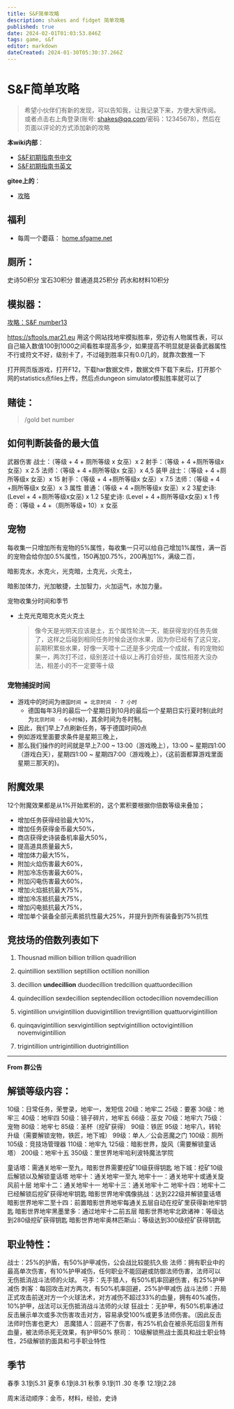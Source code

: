 ```yaml
---
title: S&F简单攻略
description: shakes and fidget 简单攻略
published: true
date: 2024-02-01T01:03:53.846Z
tags: game, s&f
editor: markdown
dateCreated: 2024-01-30T05:30:37.266Z
---
```


# S&F简单攻略
> 希望小伙伴们有新的发现，可以告知我，让我记录下来，方便大家传阅。
> 或者点击右上角登录(账号: shakes@qq.com/密码：12345678)，然后在页面以评论的方式添加新的攻略

**本wiki内部**：
- [S&F初期指南书中文](/personal/s-f/learningsf)
- [S&F初期指南书英文](/personal/s-f/learningsf_en)

**gitee上的**：
- [攻略](https://xuqiudong.gitee.io/personal/#/game/shakes/gonglue)

## 福利
- 每周一个蘑菇： [home.sfgame.net](https://home.sfgame.net/#/stats/rankings/heroes/)
## 厕所：

史诗50积分 宝石30积分  普通道具25积分 药水和材料10积分

## 模拟器：
[攻略：S&F number13](https://en.number13.de/tag/shakes-and-fidget/)

https://sftools.mar21.eu 用这个网站找地牢模拟胜率，旁边有人物属性表，可以自己输入数值100到1000之间看胜率提高多少，如果提高不明显就是装备武器属性不行或符文不好，级别卡了，不过碰到胜率只有0.0几的，就靠次数推一下

打开网页版游戏，打开F12，下载har数据文件，数据文件下载下来后，打开那个网的statistics点files上传，然后点dungeon simulator模拟胜率就可以了

## 赌徒：

> /gold bet number



## 如何判断装备的最大值

武器伤害
战士：（等级 + 4 + 厕所等级 x 女巫）x 2
射手：（等级 + 4 +厕所等级x 女巫）x 2.5
法师：（等级 + 4 +厕所等级x 女巫）x 4,5
装甲
战士：（等级 + 4 +厕所等级x 女巫）x 15
射手：（等级 + 4 +厕所等级x 女巫）x 7.5
法师：（等级 + 4 +厕所等级x 女巫）x 3
属性
普通：（等级 + 4 +厕所等级x 女巫）x 2
3星史诗: (Level + 4 +厕所等级x女巫) x 1.2
5星史诗: (Level + 4 +厕所等级x女巫) x 1
传奇：（等级 + 4 +（厕所等级+ 10）x 女巫

## 宠物

每收集一只增加所有宠物的5%属性，每收集一只可以给自己增加1%属性，满一百的宠物会给你加0.5%属性，150再加0.75%，200再加1%，满级二百，

暗影克水，水克火，光克暗，土克光，火克土，

暗影加体力，光加敏捷，土加智力，火加运气，水加力量。

宠物收集分时间和季节

* 土克光克暗克水克火克土

  > 像今天是光明天应该是土，五个属性轮流一天，能获得宠的任务先做了，这样之后碰到相同任务时候会送你水果，因为你已经有了这只宠，前期积累些水果，好像一天喂十二还是多少完成一个成就，有的宠物如果一，两次打不过，级别差过十级以上再打会好些，属性相差大没办法，相差小的不一定要等十级

### 宠物捕捉时间
- 游戏中的时间为`德国时间 = 北京时间 - 7 小时 `
  - 德国每年3月的最后一个星期日到10月的最后一个星期日实行夏时制(此时为`北京时间 - 6小时候`)，其余时间为冬时制。
- 因此，我们早上7点刷新任务，等于德国时间0点
- 例如游戏里面要求条件是星期三晚上，
- 那么我们操作的时间就是早上7:00 ~ 13:00（游戏晚上），13:00 ~ 星期四1:00（游戏白天），星期四1:00 ~ 星期四7:00（游戏晚上），{这前面都算游戏里面星期三那天的}。

## 附魔效果

12个附魔效果都是从1%开始累积的，这个累积要根据你倍数等级来叠加；

* 增加任务获得经验最大10%，
* 增加任务获得金币最大50%，
* 商店获得史诗装备机率最大50%，
* 提高道具质量最大5，
* 增加体力最大15%，
* 附加火焰伤害最大60%，
* 附加冷冻伤害最大60%，
* 附加闪电伤害最大60%，
* 增加火焰抵抗最大75%，
* 增加冷冻抵抗最大75%，
* 增加闪电抵抗最大75%，
* 增加单个装备全部元素抵抗性最大25%，并提升到所有装备到75%抗性

## **竞技场的倍数列表如下** 

1. Thousnad million  billion   trillion   quadrillion  

2. quintillion sextillion  septillion  octillion  nonillion  

3. decillion  **undecillion**  duodecillion  tredcillion  quattuordecillion  

4. quindecillion  sexdecillion   septendecillion  octodecillion  novemdecillion  
5. vigintillion  unvigintillion   duovigintillion  trevigntillion  quattuorvigintillion  
6. quinqavigintillion  sexvigintillion  septvigintillion  octovigintillion   novemvigintillion  
7. trigintillion  untrigintillion  duotrigintillion
---- 
**From  群公告**
## 解锁等级内容：
10级：日常任务，荣誉录，地牢一，发短信
20级：地牢二
25级：要塞
30级：地牢三
40级：地牢四
50级：镜子碎片，地牢五
66级：巫女
70级：地牢六
75级：宠物
80级：地牢七
85级：圣杯（挖矿获得）
90级：铁匠
95级：地牢八，转轮升级（需要解锁宠物，铁匠，地下城）
99级：单人／公会恶魔之门
100级：厕所
105级：竞技场管理器
110级：地牢九
125级：暗影世界，旋风（需要解锁童话塔）
200级：地牢十五
350级：里世界地牢哈利波特魔法学院

童话塔：需通关地牢一至九，暗影世界需要挖矿10级获得钥匙
地下城：挖矿10级后解锁以及解锁童话塔
地牢十：通关地牢一至九
地牢十一：通关地牢十或通关旋风前十层
地牢十二：通关地牢十一
地牢十三：通关地牢十二
地牢十四：地牢十二已经解锁后挖矿获得地牢钥匙
暗影世界地牢偶像挑战：达到222级并解锁童话塔
暗影世界地牢二至十四：前置暗影世界地牢每通关五层自动在挖矿里获得新地牢钥匙
暗影世界地牢黑墨里多：通过地牢十二前五层
暗影世界地牢北欧诸神：等级达到280级挖矿获得钥匙
暗影世界地牢奥林匹斯山：等级达到300级挖矿获得钥匙

## 职业特性：
战士：25%的护盾，有50%护甲减伤，公会战比较能抗久些
法师：拥有职业中的最高单次伤害，有10%护甲减伤，任何职业不能回避或防御法师伤害，法师可以无伤抵消战斗法师的火球。
弓手：先手猎人，有50%机率回避伤害，有25%护甲减伤
刺客：每回攻击对方两次，有50%机率回避，25%护甲减伤
战斗法师：开局正式攻击前送对方一个火球法术，对方减伤不超过33%的血量，拥有40%减伤，10%护甲，战法可以无伤抵消战斗法师的火球
狂战士：无护甲，有50%机率通过反击展示单次或多次伤害攻击对方，容易承受100%或更多法师伤害。（因此反击法师时伤害也更大）
恶魔猎人：回避不了伤害，有25%机会在被杀死后回复所有血量，被法师杀死无效果，有护甲50%
祭司： 10级解锁熊战士面具和战士职业特性，25级解锁豹面具和弓手职业特性

## 季节
春季   3.1到5.31
夏季     6.1到8.31
秋季   9.1到11 .30
冬季    12.1到2.28

 
周末活动顺序：金币，材料，经验，史诗

